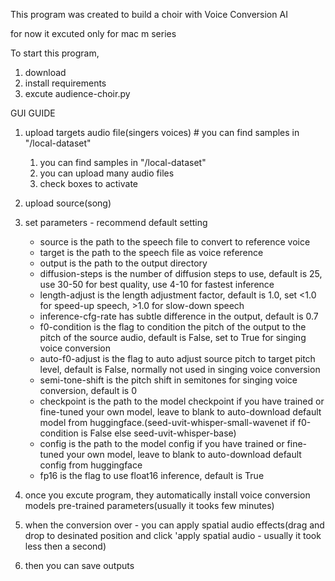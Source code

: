 This program was created to build a choir with Voice Conversion AI

for now it excuted only for mac m series

To start this program, 
1. download
2. install requirements
3. excute audience-choir.py

GUI GUIDE
1. upload targets audio file(singers voices) # you can find samples in "/local-dataset"
   1) you can find samples in "/local-dataset"
   2) you can upload many audio files
   3) check boxes to activate
2. upload source(song)
3. set parameters - recommend default setting
   -  source is the path to the speech file to convert to reference voice
   - target is the path to the speech file as voice reference
   - output is the path to the output directory
   - diffusion-steps is the number of diffusion steps to use, default is 25, use 30-50 for best quality, use 4-10 for fastest inference
   - length-adjust is the length adjustment factor, default is 1.0, set <1.0 for speed-up speech, >1.0 for slow-down speech
   - inference-cfg-rate has subtle difference in the output, default is 0.7
   - f0-condition is the flag to condition the pitch of the output to the pitch of the source audio, default is False, set to True for singing voice conversion
   - auto-f0-adjust is the flag to auto adjust source pitch to target pitch level, default is False, normally not used in singing voice conversion
   - semi-tone-shift is the pitch shift in semitones for singing voice conversion, default is 0
   - checkpoint is the path to the model checkpoint if you have trained or fine-tuned your own model, leave to blank to    auto-download default model from huggingface.(seed-uvit-whisper-small-wavenet if f0-condition is False else seed-uvit-whisper-base)
   - config is the path to the model config if you have trained or fine-tuned your own model, leave to blank to auto-download default config from huggingface
   - fp16 is the flag to use float16 inference, default is True

4. once you excute program, they automatically install voice conversion models pre-trained parameters(usually it tooks few minutes)
5. when the conversion over - you can apply spatial audio effects(drag and drop to desinated position and click 'apply spatial audio - usually it took less then a second)
6. then you can save outputs

